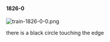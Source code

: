 #### 1826-0
![train-1826-0-0.png](https://github.com/lil-lab/nlvr/raw/master/nlvr/train/images/65/train-1826-0-0.png "train-1826-0-0.png")

there is a black circle touching the edge